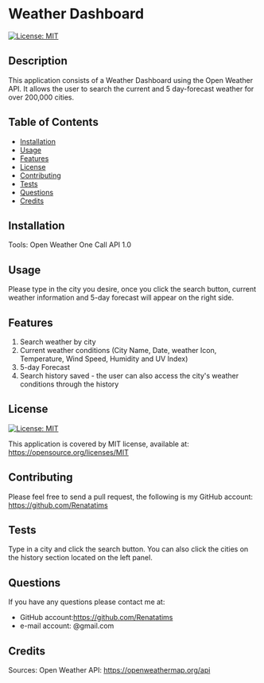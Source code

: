 # Weather Dashboard
  
  [![License: MIT](https://img.shields.io/badge/License-MIT-blue.svg)](https://opensource.org/licenses/MIT)

  ## Description
  This application consists of a Weather Dashboard using the Open Weather API. It allows the user to search the current and 5 day-forecast weather for over 200,000 cities.

  ## Table of Contents
  - [Installation](#installation)
  - [Usage](#usage)
  - [Features](#features)
  - [License](#license)
  - [Contributing](#contributing)
  - [Tests](#tests)
  - [Questions](#questions)
  - [Credits](#credits)
  
  ## Installation
  Tools: Open Weather One Call API 1.0

  ## Usage
  Please type in the city you desire, once you click the search button, current weather information and 5-day forecast will appear on the right side.

  ## Features
  1. Search weather by city  
  2. Current weather conditions (City Name, Date, weather Icon, Temperature, Wind Speed, Humidity and UV Index) 
  3. 5-day Forecast 
  4. Search history saved - the user can also access the city's weather conditions through the history

  ## License
  [![License: MIT](https://img.shields.io/badge/License-MIT-blue.svg)](https://opensource.org/licenses/MIT)
  
  This application is covered by MIT license, available at:
  https://opensource.org/licenses/MIT

  ## Contributing
  Please feel free to send a pull request, the following is my GitHub account: https://github.com/Renatatims

  ## Tests
  Type in a city and click the search button. You can also click the cities on the history section located on the left panel.

  ## Questions
  If you have any questions please contact me at:
   - GitHub account:https://github.com/Renatatims
   - e-mail account: @gmail.com
  ## Credits
  Sources: Open Weather API: https://openweathermap.org/api
 
